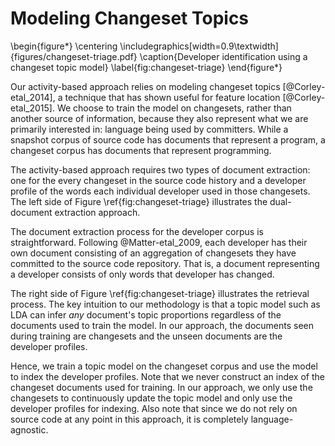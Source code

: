 # Modeling Changeset Topics

\begin{figure*}
\centering
\includegraphics[width=0.9\textwidth]{figures/changeset-triage.pdf}
\caption{Developer identification using a changeset topic model}
\label{fig:changeset-triage}
\end{figure*}

<!--
![Developer identification using changesets\label{fig:changeset-triage}](changeset-triage.pdf)
-->

Our activity-based approach relies on modeling changeset topics
[@Corley-etal_2014], a technique that has shown useful for feature location
[@Corley-etal_2015]. We choose to train the model on changesets, rather than
another source of information, because they also represent what we are
primarily interested in: language being used by committers.  While a snapshot
corpus of source code has documents that represent a program, a changeset
corpus has documents that represent programming.

The activity-based approach requires two types of document extraction: one for
the every changeset in the source code history and a developer profile of the
words each individual developer used in those changesets. The left side of
Figure \ref{fig:changeset-triage} illustrates the dual-document extraction
approach.

The document extraction process for the developer corpus is straightforward.
Following @Matter-etal_2009, each developer has their own document consisting
of an aggregation of changesets they have committed to the source code
repository. That is, a document representing a developer consists of only words
that developer has changed.

The right side of Figure \ref{fig:changeset-triage} illustrates the retrieval
process. The key intuition to our methodology is that a topic model such as LDA
can infer *any* document's topic proportions regardless of the documents used
to train the model.  In our approach, the documents seen during training are
changesets and the unseen documents are the developer profiles.

Hence, we train a topic model on the changeset corpus and use the model to
index the developer profiles.  Note that we never construct an index of the
changeset documents used for training.  In our approach, we only use the
changesets to continuously update the topic model and only use the developer
profiles for indexing. Also note that since we do not rely on source code at
any point in this approach, it is completely language-agnostic.
